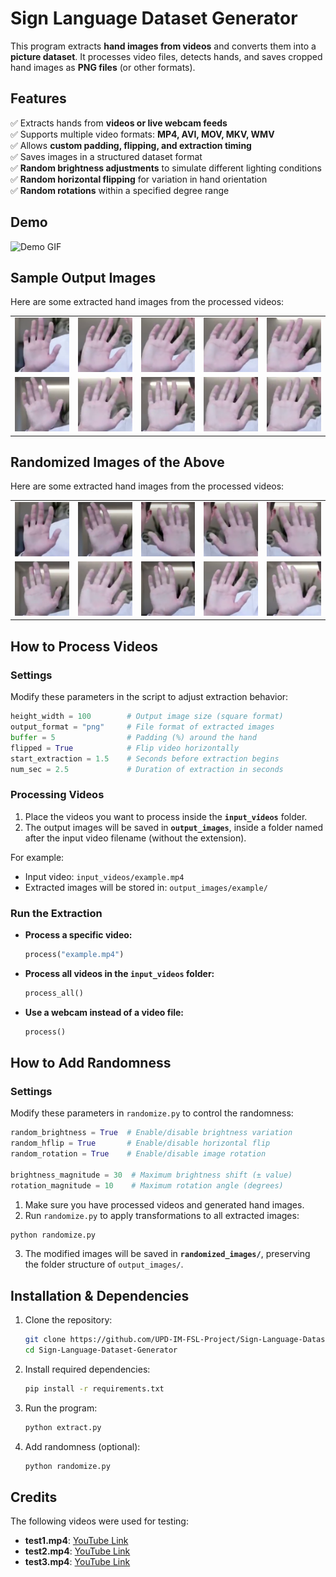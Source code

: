 # **Sign Language Dataset Generator**

This program extracts **hand images from videos** and converts them into a **picture dataset**. It processes video files, detects hands, and saves cropped hand images as **PNG files** (or other formats).  

## **Features**  
✅ Extracts hands from **videos or live webcam feeds**  
✅ Supports multiple video formats: **MP4, AVI, MOV, MKV, WMV**  
✅ Allows **custom padding, flipping, and extraction timing**  
✅ Saves images in a structured dataset format \
✅ **Random brightness adjustments** to simulate different lighting conditions  
✅ **Random horizontal flipping** for variation in hand orientation  
✅ **Random rotations** within a specified degree range

## **Demo**  

![Demo GIF](demo.gif)  

## **Sample Output Images**  

Here are some extracted hand images from the processed videos:  

<table align="center">
  <tr>
    <td><img src="output_images/test1/0.png" width="100"></td>
    <td><img src="output_images/test1/3.png" width="100"></td>
    <td><img src="output_images/test1/5.png" width="100"></td>
    <td><img src="output_images/test1/7.png" width="100"></td>
    <td><img src="output_images/test1/8.png" width="100"></td>
  </tr>
  <tr>
    <td><img src="output_images/test1/10.png" width="100"></td>
    <td><img src="output_images/test1/15.png" width="100"></td>
    <td><img src="output_images/test1/20.png" width="100"></td>
    <td><img src="output_images/test1/23.png" width="100"></td>
    <td><img src="output_images/test1/30.png" width="100"></td>
  </tr>
</table>

## **Randomized Images of the Above**  

Here are some extracted hand images from the processed videos:  

<table align="center">
  <tr>
    <td><img src="randomized_images/test1/0.png" width="100"></td>
    <td><img src="randomized_images/test1/3.png" width="100"></td>
    <td><img src="randomized_images/test1/5.png" width="100"></td>
    <td><img src="randomized_images/test1/7.png" width="100"></td>
    <td><img src="randomized_images/test1/8.png" width="100"></td>
  </tr>
  <tr>
    <td><img src="randomized_images/test1/10.png" width="100"></td>
    <td><img src="randomized_images/test1/15.png" width="100"></td>
    <td><img src="randomized_images/test1/20.png" width="100"></td>
    <td><img src="randomized_images/test1/23.png" width="100"></td>
    <td><img src="randomized_images/test1/30.png" width="100"></td>
  </tr>
</table>


## **How to Process Videos**  

### **Settings**  

Modify these parameters in the script to adjust extraction behavior:  

```python
height_width = 100        # Output image size (square format)
output_format = "png"     # File format of extracted images
buffer = 5                # Padding (%) around the hand
flipped = True            # Flip video horizontally
start_extraction = 1.5    # Seconds before extraction begins
num_sec = 2.5             # Duration of extraction in seconds
```

### **Processing Videos**  
1. Place the videos you want to process inside the **`input_videos`** folder.  
2. The output images will be saved in **`output_images`**, inside a folder named after the input video filename (without the extension).  

For example:  
- Input video: `input_videos/example.mp4`  
- Extracted images will be stored in: `output_images/example/`  

### **Run the Extraction**  

- **Process a specific video:**  
  ```python
  process("example.mp4")
  ```
- **Process all videos in the `input_videos` folder:**  
  ```python
  process_all()
  ```
- **Use a webcam instead of a video file:**  
  ```python
  process()
  ```



## **How to Add Randomness** 
### **Settings**  

Modify these parameters in `randomize.py` to control the randomness:  

```python
random_brightness = True  # Enable/disable brightness variation
random_hflip = True       # Enable/disable horizontal flip
random_rotation = True    # Enable/disable image rotation

brightness_magnitude = 30  # Maximum brightness shift (± value)
rotation_magnitude = 10    # Maximum rotation angle (degrees)
```

  1. Make sure you have processed videos and generated hand images.  
  2. Run `randomize.py` to apply transformations to all extracted images:  

   ```sh
   python randomize.py
   ```  

  3. The modified images will be saved in **`randomized_images/`**, preserving the folder structure of `output_images/`.  

## **Installation & Dependencies**  

1. Clone the repository:  
   ```sh
   git clone https://github.com/UPD-IM-FSL-Project/Sign-Language-Dataset-Generator
   cd Sign-Language-Dataset-Generator
   ```
2. Install required dependencies:  
   ```sh
   pip install -r requirements.txt
   ```
3. Run the program:  
   ```sh
   python extract.py
   ```
3. Add randomness (optional):  
   ```sh
   python randomize.py
   ```

## **Credits**  
The following videos were used for testing:  
- **test1.mp4**: [YouTube Link](https://www.youtube.com/watch?v=xmMKH_R2HAE)  
- **test2.mp4**: [YouTube Link](https://www.youtube.com/watch?v=wihY-cSsoRg)  
- **test3.mp4**: [YouTube Link](https://www.youtube.com/watch?v=8OqOMV-f6hA)  
